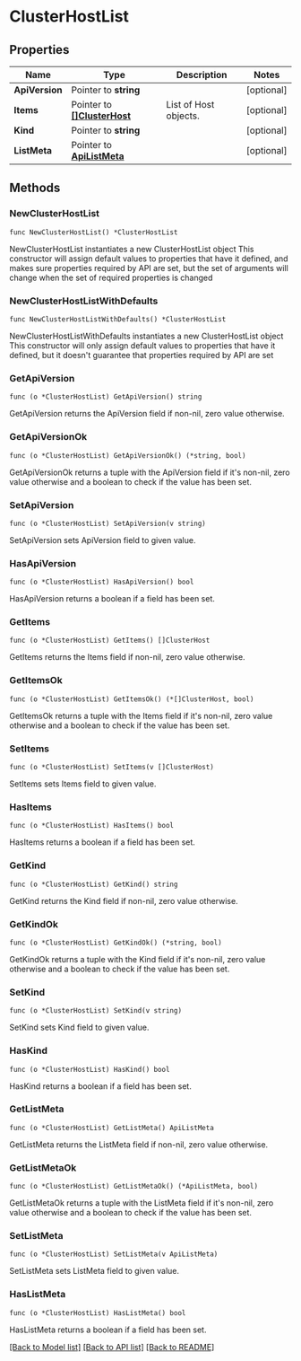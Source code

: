 # ClusterHostList

## Properties

Name | Type | Description | Notes
------------ | ------------- | ------------- | -------------
**ApiVersion** | Pointer to **string** |  | [optional] 
**Items** | Pointer to [**[]ClusterHost**](ClusterHost.md) | List of Host objects. | [optional] 
**Kind** | Pointer to **string** |  | [optional] 
**ListMeta** | Pointer to [**ApiListMeta**](apiListMeta.md) |  | [optional] 

## Methods

### NewClusterHostList

`func NewClusterHostList() *ClusterHostList`

NewClusterHostList instantiates a new ClusterHostList object
This constructor will assign default values to properties that have it defined,
and makes sure properties required by API are set, but the set of arguments
will change when the set of required properties is changed

### NewClusterHostListWithDefaults

`func NewClusterHostListWithDefaults() *ClusterHostList`

NewClusterHostListWithDefaults instantiates a new ClusterHostList object
This constructor will only assign default values to properties that have it defined,
but it doesn't guarantee that properties required by API are set

### GetApiVersion

`func (o *ClusterHostList) GetApiVersion() string`

GetApiVersion returns the ApiVersion field if non-nil, zero value otherwise.

### GetApiVersionOk

`func (o *ClusterHostList) GetApiVersionOk() (*string, bool)`

GetApiVersionOk returns a tuple with the ApiVersion field if it's non-nil, zero value otherwise
and a boolean to check if the value has been set.

### SetApiVersion

`func (o *ClusterHostList) SetApiVersion(v string)`

SetApiVersion sets ApiVersion field to given value.

### HasApiVersion

`func (o *ClusterHostList) HasApiVersion() bool`

HasApiVersion returns a boolean if a field has been set.

### GetItems

`func (o *ClusterHostList) GetItems() []ClusterHost`

GetItems returns the Items field if non-nil, zero value otherwise.

### GetItemsOk

`func (o *ClusterHostList) GetItemsOk() (*[]ClusterHost, bool)`

GetItemsOk returns a tuple with the Items field if it's non-nil, zero value otherwise
and a boolean to check if the value has been set.

### SetItems

`func (o *ClusterHostList) SetItems(v []ClusterHost)`

SetItems sets Items field to given value.

### HasItems

`func (o *ClusterHostList) HasItems() bool`

HasItems returns a boolean if a field has been set.

### GetKind

`func (o *ClusterHostList) GetKind() string`

GetKind returns the Kind field if non-nil, zero value otherwise.

### GetKindOk

`func (o *ClusterHostList) GetKindOk() (*string, bool)`

GetKindOk returns a tuple with the Kind field if it's non-nil, zero value otherwise
and a boolean to check if the value has been set.

### SetKind

`func (o *ClusterHostList) SetKind(v string)`

SetKind sets Kind field to given value.

### HasKind

`func (o *ClusterHostList) HasKind() bool`

HasKind returns a boolean if a field has been set.

### GetListMeta

`func (o *ClusterHostList) GetListMeta() ApiListMeta`

GetListMeta returns the ListMeta field if non-nil, zero value otherwise.

### GetListMetaOk

`func (o *ClusterHostList) GetListMetaOk() (*ApiListMeta, bool)`

GetListMetaOk returns a tuple with the ListMeta field if it's non-nil, zero value otherwise
and a boolean to check if the value has been set.

### SetListMeta

`func (o *ClusterHostList) SetListMeta(v ApiListMeta)`

SetListMeta sets ListMeta field to given value.

### HasListMeta

`func (o *ClusterHostList) HasListMeta() bool`

HasListMeta returns a boolean if a field has been set.


[[Back to Model list]](../README.md#documentation-for-models) [[Back to API list]](../README.md#documentation-for-api-endpoints) [[Back to README]](../README.md)



